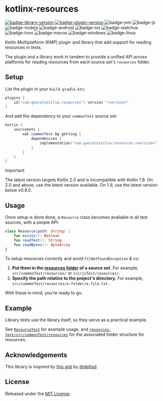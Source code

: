 # kotlinx-resources

[![badge-library-version]](https://search.maven.org/search?q=g:com.goncalossilva%20a:resources*)
[![badge-plugin-version]](https://plugins.gradle.org/plugin/com.goncalossilva.resources)
![badge-jvm][badge-jvm]
![badge-js][badge-js]
![badge-nodejs][badge-nodejs]
![badge-android][badge-android]
![badge-ios][badge-ios]
![badge-watchos][badge-watchos]
![badge-tvos][badge-tvos]
![badge-macos][badge-macos]
![badge-windows][badge-windows]
![badge-linux][badge-linux]

Kotlin Multiplatform (KMP) plugin and library that add support for reading resources in tests.

The plugin and a library work in tandem to provide a unified API across platforms for reading resources from each source set's `resources` folder.

## Setup

List the plugin in your `build.gradle.kts`:

```kotlin
plugins {
    id("com.goncalossilva.resources") version "<version>"
}
```

And add the dependency to your `commonTest` source set:

```kotlin
kotlin {
    sourceSets {
        val commonTest by getting {
            dependencies {
                implementation("com.goncalossilva:resources:<version>")
            }
        }
    }
}
```

> [!IMPORTANT]
> The latest version targets Kotlin 2.0 and is incompatible with Kotlin 1.9.
> On 2.0 and above, use the latest version available.
> On 1.9, use the latest version _below v0.9.0_.

## Usage

Once setup is done done, a `Resource` class becomes available in all test sources, with a simple API:

```kotlin
class Resource(path: String) {
    fun exists(): Boolean
    fun readText(): String
    fun readBytes(): ByteArray
}
```

To setup resources correctly and avoid `FilNotFoundException` & co:

1. **Put them in the [resources folder](https://docs.gradle.org/current/dsl/org.gradle.api.tasks.SourceSet.html#org.gradle.api.tasks.SourceSet:resources) of a source set.** For example, `src/commonTest/resources/` or `src/jsTest/resources/`.
2. **Specify the path relative to the project's directory.** For example, `src/commonTest/resources/a-folder/a-file.txt`.


With these in mind, you're ready to go.

## Example

Library tests use the library itself, so they serve as a practical example.

See [`ResourceTest`](resources-test/src/commonTest/kotlin/ResourceTest.kt) for example usage, and [`resources-test/src/commonTest/resources`](resources-library/src/commonTest/resources) for the associated folder structure for resources.

## Acknowledgements

This library is inspired by [this gist](https://gist.github.com/dellisd/a1df42787d42b41cd3ce16f573984674) by [@dellisd](https://gist.github.com/dellisd).

## License

Released under the [MIT License](https://opensource.org/licenses/MIT).

[badge-library-version]: https://img.shields.io/maven-central/v/com.goncalossilva/resources?style=flat
[badge-plugin-version]: https://img.shields.io/gradle-plugin-portal/v/com.goncalossilva.resources?style=flat
[badge-ios]: https://img.shields.io/badge/platform-ios-CDCDCD.svg?style=flat
[badge-js]: https://img.shields.io/badge/platform-js-F8DB5D.svg?style=flat
[badge-nodejs]: https://img.shields.io/badge/platform-nodejs-68a063.svg?style=flat
[badge-android]: https://img.shields.io/badge/platform-android-6EDB8D.svg?style=flat
[badge-jvm]: https://img.shields.io/badge/platform-jvm-DB413D.svg?style=flat
[badge-linux]: https://img.shields.io/badge/platform-linux-2D3F6C.svg?style=flat
[badge-windows]: https://img.shields.io/badge/platform-windows-4D76CD.svg?style=flat
[badge-macos]: https://img.shields.io/badge/platform-macos-111111.svg?style=flat
[badge-watchos]: https://img.shields.io/badge/platform-watchos-C0C0C0.svg?style=flat
[badge-tvos]: https://img.shields.io/badge/platform-tvos-808080.svg?style=flat
[badge-wasm]: httpss://img.shields.io/badge/platform-wasm-624FE8.svg?style=flat
